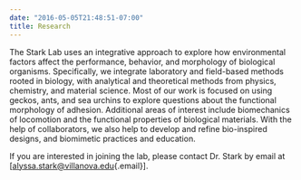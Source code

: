 ```yaml
---
date: "2016-05-05T21:48:51-07:00"
title: Research
---
```


The Stark Lab uses an integrative approach to explore how environmental factors affect the performance, behavior, and morphology of biological organisms. Specifically, we integrate laboratory and field-based methods rooted in biology, with analytical and theoretical methods from physics, chemistry, and material science. Most of our work is focused on using geckos, ants, and sea urchins to explore questions about the functional morphology of adhesion. Additional areas of interest include biomechanics of locomotion and the functional properties of biological materials. With the help of collaborators, we also help to develop and refine bio-inspired designs, and biomimetic practices and education.

If you are interested in joining the lab, please contact Dr. Stark by email at [[alyssa.stark\@villanova.edu](mailto:alyssa.stark@villanova.edu){.email}].

